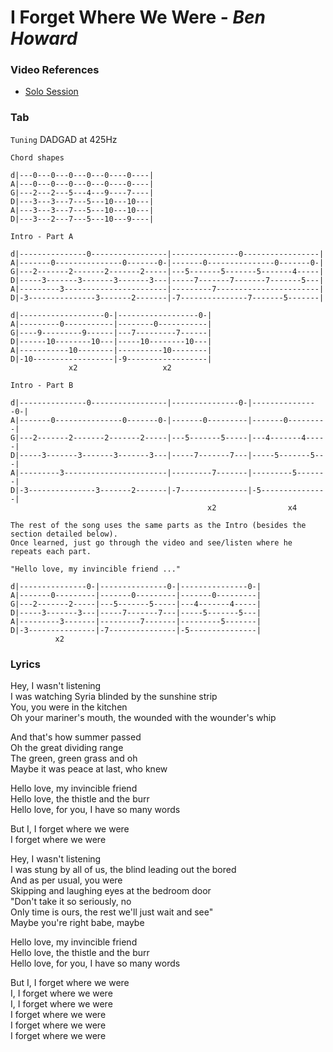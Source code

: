 # I Forget Where We Were - _Ben Howard_

### Video References

- [Solo Session](https://www.youtube.com/watch?v=ks1a_8aNLLo)

### Tab

`Tuning` DADGAD at 425Hz

```
Chord shapes
 
d|---0---0---0---0---0----0----|
A|---0---0---0---0---0----0----|
G|---2---2---5---4---9----7----|
D|---3---3---7---5---10---10---|
A|---3---3---7---5---10---10---|
D|---3---2---7---5---10---9----|

Intro - Part A
 
d|---------------0-----------------|---------------0-----------------|
A|-------0---------------0-------0-|-------0---------------0-------0-|
G|---2-------2-------2-------2-----|---5-------5-------5-------4-----|
D|-----3-------3-------3-------3---|-----7-------7-------7-------5---|
A|---------3-----------------------|---------7-----------------------|
D|-3---------------3-------2-------|-7---------------7-------5-------|
 
d|-------------------0-|------------------0-|
A|---------0-----------|--------0-----------|
G|----9---------9------|---7---------7------|
D|------10--------10---|-----10--------10---|
A|-----------10--------|----------10--------|
D|-10------------------|-9------------------|
             x2                   x2

Intro - Part B
 
d|---------------0-----------------|---------------0-|---------------0-|
A|-------0---------------0-------0-|-------0---------|-------0---------|
G|---2-------2-------2-------2-----|---5-------5-----|---4-------4-----|
D|-----3-------3-------3-------3---|-----7-------7---|-----5-------5---|
A|---------3-----------------------|---------7-------|---------5-------|
D|-3---------------3-------2-------|-7---------------|-5---------------|
                                            x2                x4

The rest of the song uses the same parts as the Intro (besides the section detailed below).
Once learned, just go through the video and see/listen where he repeats each part.
 
"Hello love, my invincible friend ..."
 
d|---------------0-|---------------0-|---------------0-|
A|-------0---------|-------0---------|-------0---------|
G|---2-------2-----|---5-------5-----|---4-------4-----|
D|-----3-------3---|-----7-------7---|-----5-------5---|
A|---------3-------|---------7-------|---------5-------|
D|-3---------------|-7---------------|-5---------------|
          x2
```

### Lyrics

Hey, I wasn't listening  
I was watching Syria blinded by the sunshine strip  
You, you were in the kitchen  
Oh your mariner's mouth, the wounded with the wounder's whip  

And that's how summer passed  
Oh the great dividing range  
The green, green grass and oh  
Maybe it was peace at last, who knew  

Hello love, my invincible friend  
Hello love, the thistle and the burr  
Hello love, for you, I have so many words  

But I, I forget where we were  
I forget where we were  

Hey, I wasn't listening  
I was stung by all of us, the blind leading out the bored  
And as per usual, you were  
Skipping and laughing eyes at the bedroom door  
"Don't take it so seriously, no   
Only time is ours, the rest we'll just wait and see"  
Maybe you're right babe, maybe  

Hello love, my invincible friend  
Hello love, the thistle and the burr  
Hello love, for you, I have so many words  

But I, I forget where we were  
I, I forget where we were  
I, I forget where we were  
I forget where we were  
I forget where we were  
I forget where we were  